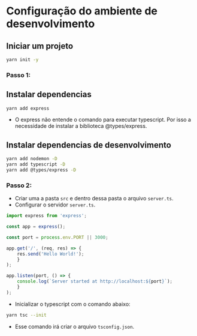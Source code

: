 # Configuração do ambiente de desenvolvimento

## Iniciar um projeto
```bash
yarn init -y
```
### Passo 1:
## Instalar dependencias
```bash
yarn add express
```
- O express não entende o comando para executar typescript. Por isso a necessidade de instalar a biblioteca @types/express.
## Instalar dependencias de desenvolvimento
```bash
yarn add nodemon -D
yarn add typescript -D
yarn add @types/express -D
```
### Passo 2:
- Criar uma a pasta `src` e dentro dessa pasta o arquivo `server.ts`.
- Configurar o servidor `server.ts`.
```ts
import express from 'express';

const app = express();

const port = process.env.PORT || 3000;

app.get('/', (req, res) => {
    res.send('Hello World!');
    }
);

app.listen(port, () => {
    console.log(`Server started at http://localhost:${port}`);
    }
);
```
- Inicializar o typescript com o comando abaixo:
```bash
yarn tsc --init
```
- Esse comando irá criar o arquivo `tsconfig.json`.